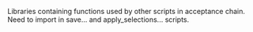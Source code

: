 Libraries containing functions used by other scripts in acceptance chain. Need to import in save... and apply_selections... scripts. 